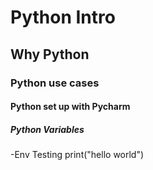 # Python Intro
## Why Python
### Python use cases
#### Python set up with Pycharm
##### Python Variables

-Env Testing print("hello world")

```python
